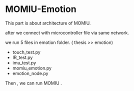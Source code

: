 # MOMIU-Emotion

This part is about architecture of MOMIU. 

after we connect with microcontroller file via same network.

we run 5 files in emotion folder. ( thesis >> emotion)

- touch_test.py
- IR_test.py
- imu_test.py
- momiu_emotion.py
- emotion_node.py

Then , we can run MOMIU . 
